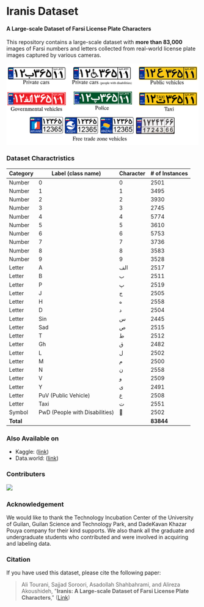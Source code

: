 # Iranis Dataset
#### A Large-scale Dataset of Farsi License Plate Characters 

This repository contains a large-scale dataset with **more than 83,000** images of Farsi numbers and letters collected from real-world license plate images captured by various cameras.

![Iranis Dataset](https://github.com/alitourani/Iranis-dataset/blob/master/_doc/Iranis_License_Plates.png "Iranis Dataset")

### Dataset Charactristics

| Category | Label (class name) | Character | # of Instances |
| ------------ | ------------ | ------------ | ------------ |
| Number | 0 | 0 | 2501 |
| Number | 1 | 1 | 3495 |
| Number | 2 | 2 | 3930 |
| Number | 3 | 3 | 2745 |
| Number | 4 | 4 | 5774 |
| Number | 5 | 5 | 3610 |
| Number | 6 | 6 | 5753 |
| Number | 7 | 7 | 3736 |
| Number | 8 | 8 | 3583 |
| Number | 9 | 9 | 3528 |
| Letter | A | الف | 2517 |
| Letter | B | ب | 2511 |
| Letter | P | پ | 2519 |
| Letter | J | ج | 2505 |
| Letter | H | ه | 2558 |
| Letter | D | د | 2504 |
| Letter | Sin | س | 2445 |
| Letter | Sad | ص | 2515 |
| Letter | T | ط | 2512 |
| Letter | Gh | ق | 2482 |
| Letter | L | ل | 2502 |
| Letter | M | م | 2500 |
| Letter | N | ن | 2558 |
| Letter | V | و | 2509 |
| Letter | Y | ی | 2491 |
| Letter | PuV (Public Vehicle) | ع | 2508 |
| Letter | Taxi | ت | 2551 |
| Symbol | PwD (People with Disabilities) | 🦽 | 2502 |
| **Total** |  |  | **83844** |

### Also Available on

- Kaggle: ([link](https://www.kaggle.com/sajjadsoroori/iranis "Kaggle"))
- Data.world: ([link](https://data.world/guilanits/iranis "data.world"))

### Contributers

<a href="https://github.com/alitourani/Iranis-dataset/graphs/contributors">
  <img src="https://contrib.rocks/image?repo=alitourani/Iranis-dataset" />
</a>

### Acknowledgement

We would like to thank the Technology Incubation Center of the University of Guilan, Guilan Science and Technology Park, and DadeKavan Khazar Pouya company for their kind supports. We also thank all the graduate and undergraduate students who contributed and were involved in acquiring and labeling data.

### Citation

If you have used this dataset, please cite the following paper:
>  Ali Tourani, Sajjad Soroori, Asadollah Shahbahrami, and Alireza Akoushideh, "**Iranis: A Large-scale Dataset of Farsi License Plate Characters**," ([Link](https://www.researchgate.net/publication/348213017_Iranis_A_Large-scale_Dataset_of_Farsi_License_Plate_Characters "Link"))
